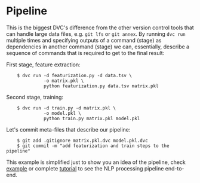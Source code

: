 # Pipeline

This is the biggest DVC's difference from the other version control tools that
can handle large data files, e.g. `git lfs` or `git annex`. By running `dvc run`
multiple times and specifying outputs of a command (stage) as dependencies in
another command (stage) we can, essentially, describe a sequence of commands
that is required to get to the final result:

First stage, feature extraction:

```dvc
    $ dvc run -d featurization.py -d data.tsv \
              -o matrix.pkl \
              python featurization.py data.tsv matrix.pkl
```

Second stage, training:

```dvc
    $ dvc run -d train.py -d matrix.pkl \
              -o model.pkl \
              python train.py matrix.pkl model.pkl
```

Let's commit meta-files that describe our pipeline:

```dvc
    $ git add .gitignore matrix.pkl.dvc model.pkl.dvc
    $ git commit -m "add featurization and train steps to the pipeline"
```

This example is simplified just to show you an idea of the pipeline, check
[example](/doc/get-started/example) or complete
[tutorial](/doc/tutorial) to see the NLP processing pipeline end-to-end.
